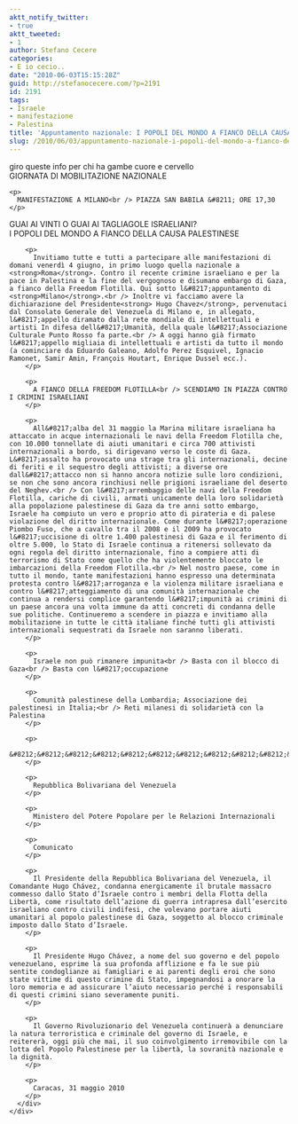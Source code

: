 ```yaml
---
aktt_notify_twitter:
- true
aktt_tweeted:
- 1
author: Stefano Cecere
categories:
- E io cecio..
date: "2010-06-03T15:15:28Z"
guid: http://stefanocecere.com/?p=2191
id: 2191
tags:
- Israele
- manifestazione
- Palestina
title: 'Appuntamento nazionale: I POPOLI DEL MONDO A FIANCO DELLA CAUSA PALESTINESE'
slug: /2010/06/03/appuntamento-nazionale-i-popoli-del-mondo-a-fianco-della-causa-palestinese/
---
```


<div>
  <div>
    giro queste info per chi ha gambe cuore e cervello
  </div>
  
  <div>
  </div>
  
  <div>
    GIORNATA DI MOBILITAZIONE NAZIONALE</p> 
    
    <p>
      MANIFESTAZIONE A MILANO<br /> PIAZZA SAN BABILA &#8211; ORE 17,30
    </p>
  </div>
  
  <div>
    <div>
      <div>
        GUAI AI VINTI O GUAI AI TAGLIAGOLE ISRAELIANI?<br /> I POPOLI DEL MONDO A FIANCO DELLA CAUSA PALESTINESE</p> 
        
        <p>
          Invitiamo tutte e tutti a partecipare alle manifestazioni di domani venerdì 4 giugno, in primo luogo quella nazionale a <strong>Roma</strong>. Contro il recente crimine israeliano e per la pace in Palestina e la fine del vergognoso e disumano embargo di Gaza, a fianco della Freedom Flotilla. Qui sotto l&#8217;appuntamento di <strong>Milano</strong>.<br /> Inoltre vi facciamo avere la dichiarazione del Presidente<strong> Hugo Chavez</strong>, pervenutaci dal Consolato Generale del Venezuela di Milano e, in allegato, l&#8217;appello diramato dalla rete mondiale di intellettuali e artisti In difesa dell&#8217;Umanità, della quale l&#8217;Associazione Culturale Punto Rosso fa parte.<br /> A oggi hanno già firmato l&#8217;appello migliaia di intellettuali e artisti da tutto il mondo (a cominciare da Eduardo Galeano, Adolfo Perez Esquivel, Ignacio Ramonet, Samir Amin, François Houtart, Enrique Dussel ecc.).
        </p>
        
        <p>
          A FIANCO DELLA FREEDOM FLOTILLA<br /> SCENDIAMO IN PIAZZA CONTRO I CRIMINI ISRAELIANI
        </p>
        
        <p>
          All&#8217;alba del 31 maggio la Marina militare israeliana ha attaccato in acque internazionali le navi della Freedom Flotilla che, con 10.000 tonnellate di aiuti umanitari e circa 700 attivisti internazionali a bordo, si dirigevano verso le coste di Gaza. L&#8217;assalto ha provocato una strage tra gli internazionali, decine di feriti e il sequestro degli attivisti; a diverse ore dall&#8217;attacco non si hanno ancora notizie sulle loro condizioni, se non che sono ancora rinchiusi nelle prigioni israeliane del deserto del Neghev.<br /> Con l&#8217;arrembaggio delle navi della Freedom Flotilla, cariche di civili, armati unicamente della loro solidarietà alla popolazione palestinese di Gaza da tre anni sotto embargo, Israele ha compiuto un vero e proprio atto di pirateria e di palese violazione del diritto internazionale. Come durante l&#8217;operazione Piombo Fuso, che a cavallo tra il 2008 e il 2009 ha provocato l&#8217;uccisione di oltre 1.400 palestinesi di Gaza e il ferimento di oltre 5.000, lo Stato di Israele continua a ritenersi sollevato da ogni regola del diritto internazionale, fino a compiere atti di terrorismo di Stato come quello che ha violentemente bloccato le imbarcazioni della Freedom Flotilla.<br /> Nel nostro paese, come in tutto il mondo, tante manifestazioni hanno espresso una determinata protesta contro l&#8217;arroganza e la violenza militare israeliana e contro l&#8217;atteggiamento di una comunità internazionale che continua a rendersi complice garantendo l&#8217;impunità ai crimini di un paese ancora una volta immune da atti concreti di condanna delle sue politiche. Continueremo a scendere in piazza e invitiamo alla mobilitazione in tutte le città italiane finché tutti gli attivisti internazionali sequestrati da Israele non saranno liberati.
        </p>
        
        <p>
          Israele non può rimanere impunita<br /> Basta con il blocco di Gaza<br /> Basta con l&#8217;occupazione
        </p>
        
        <p>
          Comunità palestinese della Lombardia; Associazione dei palestinesi in Italia;<br /> Reti milanesi di solidarietà con la Palestina
        </p>
        
        <p>
          &#8212;&#8212;&#8212;&#8212;&#8212;&#8212;&#8212;&#8212;&#8212;&#8212;&#8212;&#8212;&#8212;&#8212;&#8212;&#8212;&#8212;&#8212;&#8212;&#8212;&#8212;&#8212;&#8211;
        </p>
        
        <p>
          Repubblica Bolivariana del Venezuela
        </p>
        
        <p>
          Ministero del Potere Popolare per le Relazioni Internazionali
        </p>
        
        <p>
          Comunicato
        </p>
        
        <p>
          Il Presidente della Repubblica Bolivariana del Venezuela, il Comandante Hugo Chávez, condanna energicamente il brutale massacro commesso dallo Stato d’Israele contro i membri della Flotta della Libertà, come risultato dell’azione di guerra intrapresa dall’esercito israeliano contro civili indifesi, che volevano portare aiuti umanitari al popolo palestinese di Gaza, soggetto al blocco criminale imposto dallo Stato d’Israele.
        </p>
        
        <p>
          Il Presidente Hugo Chávez, a nome del suo governo e del popolo venezuelano, esprime la sua profonda afflizione e fa le sue più sentite condoglianze ai famigliari e ai parenti degli eroi che sono state vittime di questo crimine di Stato, impegnandosi a onorare la loro memoria e ad assicurare l’aiuto necessario perché i responsabili di questi crimini siano severamente puniti.
        </p>
        
        <p>
          Il Governo Rivoluzionario del Venezuela continuerà a denunciare la natura terroristica e criminale del governo di Israele, e reitererà, oggi più che mai, il suo coinvolgimento irremovibile con la lotta del Popolo Palestinese per la libertà, la sovranità nazionale e la dignità.
        </p>
        
        <p>
          Caracas, 31 maggio 2010
        </p>
      </div>
    </div>
  </div>
</div>
